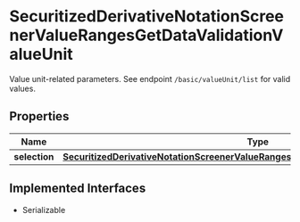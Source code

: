 

# SecuritizedDerivativeNotationScreenerValueRangesGetDataValidationValueUnit

Value unit-related parameters. See endpoint `/basic/valueUnit/list` for valid values.

## Properties

Name | Type | Description | Notes
------------ | ------------- | ------------- | -------------
**selection** | [**SecuritizedDerivativeNotationScreenerValueRangesGetDataValidationValueUnitSelection**](SecuritizedDerivativeNotationScreenerValueRangesGetDataValidationValueUnitSelection.md) |  |  [optional]


## Implemented Interfaces

* Serializable


